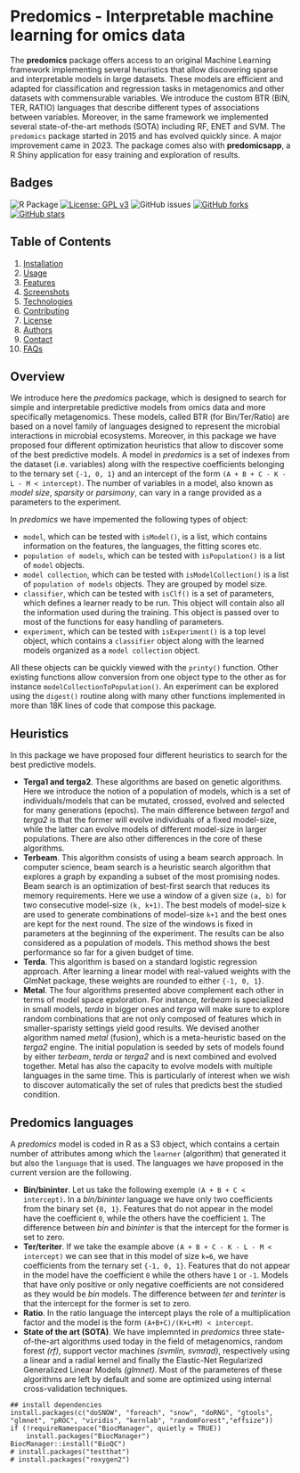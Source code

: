 # Predomics - Interpretable machine learning for omics data

The **predomics** package offers access to an original Machine Learning framework 
implementing several heuristics that allow discovering sparse and interpretable 
models in large datasets. These models are efficient and adapted for 
classification and regression tasks in metagenomics and other datasets with 
commensurable variables. We introduce the custom BTR (BIN, TER, RATIO) languages 
that describe different types of associations between variables. Moreover, 
in the same framework we implemented several state-of-the-art methods (SOTA) 
including RF, ENET and SVM. The `predomics` package started in 2015 and has 
evolved quickly since. A major improvement came in 2023. The package comes also 
with **predomicsapp**, a R Shiny application for easy training and exploration 
of results.

## Badges

![R Package](https://github.com/predomics/predomicspkg/workflows/R/badge.svg)
[![License: GPL v3](https://img.shields.io/badge/License-GPLv3-blue.svg)](https://www.gnu.org/licenses/gpl-3.0)
![GitHub issues](https://img.shields.io/github/issues/predomics/predomicspkg) 
[![GitHub forks](https://img.shields.io/github/forks/predomics/predomicspkg?style=social)](https://github.com/predomics/predomicspkg/network/members) [![GitHub stars](https://img.shields.io/github/stars/predomics/predomicspkg?style=social)](https://github.com/predomics/predomicspkg/stargazers)

## Table of Contents

1.  [Installation](docs/Installation.md)
2.  [Usage](docs/Usage.md)
3.  [Features](docs/Features.md)
4.  [Screenshots](docs/Screenshots.md)
5.  [Technologies](docs/Technologies.md)
6.  [Contributing](CONTRIBUTING.md)
7.  [License](LICENSE)
8.  [Authors](docs/Authors.md)
9.  [Contact](docs/Contact.md)
10. [FAQs](docs/FAQs.md)


## Overview

We introduce here the *predomics* package, which is designed to search for simple 
and interpretable predictive models from omics data and more specifically 
metagenomics. These models, called BTR (for Bin/Ter/Ratio) are based on a novel 
family of languages designed to represent the microbial interactions in microbial 
ecosystems. 
Moreover, in this package we have proposed four different optimization heuristics 
that allow to discover some of the best predictive models. A model in *predomics* 
is a set of indexes from the dataset (i.e. variables) along with the respective 
coefficients belonging to the ternary set `{-1, 0, 1}` and an intercept of the 
form `(A + B + C - K - L - M < intercept)`. The number of variables in a model, 
also known as *model size*, *sparsity* or *parsimony*, can vary in a range 
provided as a parameters to the experiment.

In *predomics* we have impemented the following types of object:

-   `model`, which can be tested with `isModel()`, is a list, which contains 
information on the features, the languages, the fitting scores etc.
-   `population of models`, which can be tested with `isPopulation()` 
is a list of `model` objects.
-   `model collection`, which can be tested with `isModelCollection()` is a list 
of `population of models` objects. They are grouped by model size.
-   `classifier`, which can be tested with `isClf()` is a set of parameters, 
which defines a learner ready to be run. This object will contain also all the 
information used during the training. This object is passed over to most of the 
functions for easy handling of parameters.
-   `experiment`, which can be tested with `isExperiment()` is a top level object, 
which contains a `classifier` object along with the learned models organized 
as a `model collection` object.

All these objects can be quickly viewed with the `printy()` function. 
Other existing functions allow conversion from one object type to the other as 
for instance `modelCollectionToPopulation()`. An experiment can be explored 
using the `digest()` routine along with many other functions implemented in more 
than 18K lines of code that compose this package.

## Heuristics

In this package we have proposed four different heuristics to search for the best 
predictive models.

-   **Terga1 and terga2**. These algorithms are based on genetic algorithms. 
Here we introduce the notion of a population of models, which is a set of 
individuals/models that can be mutated, crossed, evolved and selected for many 
generations (epochs). The main difference between *terga1* and *terga2* is that 
the former will evolve individuals of a fixed model-size, while the latter can 
evolve models of different model-size in larger populations. There are also 
other differences in the core of these algorithms.
-   **Terbeam**. This algorithm consists of using a beam search approach. 
In computer science, beam search is a heuristic search algorithm that explores 
a graph by expanding a subset of the most promising nodes. Beam search is an 
optimization of best-first search that reduces its memory requirements. Here we 
use a window of a given size `(a, b)` for two consecutive model-size `(k, k+1)`. 
The best models of model-size `k` are used to generate combinations of 
model-size `k+1` and the best ones are kept for the next round. The size of the 
windows is fixed in parameters at the beginning of the experiment. The results 
can be also considered as a population of models. This method shows the best 
performance so far for a given budget of time.
-   **Terda**. This algorithm is based on a standard logistic regression approach. 
After learning a linear model with real-valued weights with the GlmNet package, 
these weights are rounded to either `{-1, 0, 1}`.
-   **Metal**. The four algorithms presented above complement each other in terms 
of model space epxloration. For instance, *terbeam* is specialized in small models, 
*terda* in bigger ones and *terga* will make sure to explore random combinations 
that are not only composed of features which in smaller-sparisty settings yield 
good results. We devised another algorithm named *metal* (fusion), which is a 
meta-heuristic based on the *terga2* engine. The initial population is seeded by 
sets of models found by either *terbeam*, *terda* or *terga2* and is next 
combined and evolved together. Metal has also the capacity to evolve models with 
multiple languages in the same time. This is particularly of interest when we 
wish to discover automatically the set of rules that predicts best the studied 
condition.

## Predomics languages

A *predomics* model is coded in R as a S3 object, which contains a certain 
number of attributes among which the `learner` (algorithm) that generated it 
but also the `language` that is used. The languages we have proposed in the 
current version are the following.

-   **Bin/bininter**. Let us take the following exemple `(A + B + C < intercept)`. 
In a *bin/bininter* language we have only two coefficients from the binary set 
`{0, 1}`. Features that do not appear in the model have the coefficient `0`, 
while the others have the coefficient `1`. The difference between *bin* and 
*bininter* is that the intercept for the former is set to zero. 
-   **Ter/teriter**. If we take the example above `(A + B + C - K - L - M < intercept)` 
we can see that in this model of size `k=6`, we have coefficients from the 
ternary set `{-1, 0, 1}`. Features that do not appear in the model have the 
coefficient `0` while the others have `1` or `-1`. Models that have only positive 
or only negative coefficients are not considered as they would be *bin* models. 
The difference between *ter* and *terinter* is that the intercept for the former 
is set to zero.
-   **Ratio**. In the ratio language the intercept plays the role of a 
multiplication factor and the model is the form `(A+B+C)/(K+L+M) < intercept`.
-   **State of the art (SOTA)**. We have implemnted in *predomics* three 
state-of-the-art algorithms used today in the field of metagenomics, 
random forest *(rf)*, support vector machines *(svmlin, svmrad)*, 
respectively using a linear and a radial kernel and finally the Elastic-Net 
Regularized Generalized Linear Models *(glmnet)*. Most of the parameteres of 
these algorithms are left by default and some are optimized using internal 
cross-validation techniques.


```{r}
## install dependencies
install.packages(c("doSNOW", "foreach", "snow", "doRNG", "gtools", "glmnet", "pROC", "viridis", "kernlab", "randomForest","effsize"))
if (!requireNamespace("BiocManager", quietly = TRUE))
    install.packages("BiocManager")
BiocManager::install("BioQC")
# install.packages("testthat")
# install.packages("roxygen2")
```
